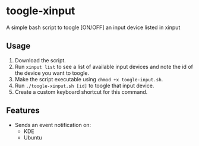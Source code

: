 # toogle-xinput
A simple bash script to toogle [ON/OFF] an input device listed in xinput

## Usage
1. Download the script.
2. Run `xinput list` to see a list of available input devices and note the id of the device you want to toogle.
3. Make the script executable using `chmod +x toogle-input.sh`.
4. Run `./toogle-xinput.sh [id]` to toogle that input device.
5. Create a custom keyboard shortcut for this command.

## Features
- Sends an event notification on:
  * KDE
  * Ubuntu
